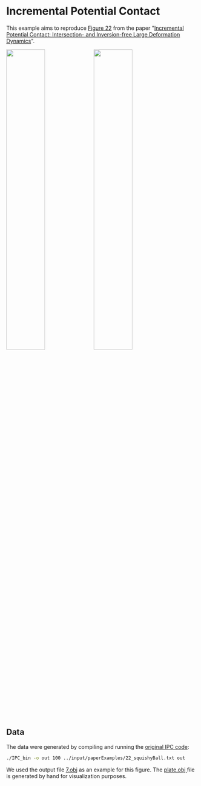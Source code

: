# Incremental Potential Contact

This example aims to reproduce [Figure 22](https://ipc-sim.github.io/file/IPC-squishyBall.jpg) from
the paper "[Incremental Potential Contact: Intersection- and Inversion-free Large Deformation
Dynamics](https://ipc-sim.github.io/)".

<img src="https://github.com/qnzhou/hakowan-gallery/blob/main/gallery/IPC/results/ipc_side.png?raw=true" width=45%/> <img src="https://github.com/qnzhou/hakowan-gallery/blob/main/gallery/IPC/results/ipc_back.png?raw=true" width=45%/>

## Data

The data were generated by compiling and running the [original IPC code](https://github.com/ipc-sim/IPC):

```sh
./IPC_bin -o out 100 ../input/paperExamples/22_squishyBall.txt out
```
We used the output file [7.obj](data/7.obj) as an example for this figure. The [plate.obj
](data/plate.obj) file is generated by hand for visualization purposes.
